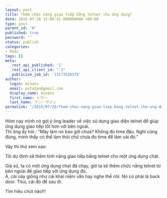 ```yaml
---
layout: post
title: Thêm chức năng giao tiếp bằng telnet cho ứng dụng?
date: 2015-07-28 15:09:41.000000000 +09:00
type: post
parent_id: '0'
published: true
password: ''
status: publish
categories:
- Khác
tags: []
meta:
  _rest_api_published: '1'
  _rest_api_client_id: "-1"
  _publicize_job_id: '13173526375'
author:
  login: minatu
  email: pvta2pn@gmail.com
  display_name: minatu
  first_name: トウー
  last_name: フン・ヴァン
permalink: "/2015/07/28/them-chuc-nang-giao-tiep-bang-telnet-cho-ung-dung/"
---
```

Hôm nay mình có gợi ý ông leader về việc sử dụng giao diện telnet để giúp ứng dụng giao tiếp tốt hơn với bên ngoài.  
Thì ông ấy hỏi : "Mày làm nó bao giờ chưa? Không đủ time đâu. Nghĩ cũng đúng, mình thấy có thể làm thôi chứ chưa đo time để làm cái đó."

Vậy thì thử xem sao:

Tôi dự định sẽ thêm tính năng giao tiếp bằng telnet cho một ứng dụng chát.

Giả sử, ta có một ứng dụng chat đã chạy, giờ ta sẽ thêm chức nằng telnet từ bên ngoài để giao tiếp với ứng dụng đó.  
À, cái này giống như cái khái niệm vẫn hay nghe thế nhỉ. Nó có phải là back door. Thui, cái đó để sau đi.

Tìm hiêu chút nào!!!